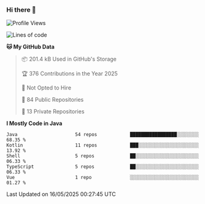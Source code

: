 ### Hi there 👋


<!--START_SECTION:waka-->
![Profile Views](http://img.shields.io/badge/Profile%20Views-0-blue)

![Lines of code](https://img.shields.io/badge/From%20Hello%20World%20I%27ve%20Written-3.3%20million%20lines%20of%20code-blue)

**🐱 My GitHub Data** 

> 📦 201.4 kB Used in GitHub's Storage 
 > 
> 🏆 376 Contributions in the Year 2025
 > 
> 🚫 Not Opted to Hire
 > 
> 📜 84 Public Repositories 
 > 
> 🔑 13 Private Repositories 
 > 
**I Mostly Code in Java** 

```text
Java                     54 repos            █████████████████░░░░░░░░   68.35 % 
Kotlin                   11 repos            ███░░░░░░░░░░░░░░░░░░░░░░   13.92 % 
Shell                    5 repos             ██░░░░░░░░░░░░░░░░░░░░░░░   06.33 % 
TypeScript               5 repos             ██░░░░░░░░░░░░░░░░░░░░░░░   06.33 % 
Vue                      1 repo              ░░░░░░░░░░░░░░░░░░░░░░░░░   01.27 % 
```




 Last Updated on 16/05/2025 00:27:45 UTC
<!--END_SECTION:waka-->
